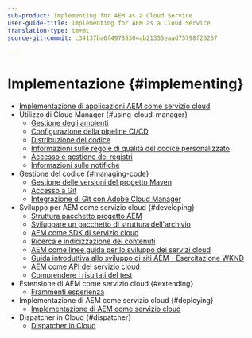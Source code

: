 ```yaml
---
sub-product: Implementing for AEM as a Cloud Service
user-guide-title: Implementing for AEM as a Cloud Service
translation-type: tm+mt
source-git-commit: c34137ba6f49785304ab21355eaad75798f26267

---
```



# Implementazione {#implementing}

+ [Implementazione di applicazioni AEM come servizio cloud](/help/implementing/home.md)
+ Utilizzo di Cloud Manager {#using-cloud-manager}
   + [Gestione degli ambienti](cloud-manager/manage-environments.md)
   + [Configurazione della pipeline CI/CD](cloud-manager/configure-pipeline.md)
   + [Distribuzione del codice](cloud-manager/deploy-code.md)
   + [Informazioni sulle regole di qualità del codice personalizzato](cloud-manager/custom-code-quality-rules.md)
   + [Accesso e gestione dei registri](cloud-manager/manage-logs.md)
   + [Informazioni sulle notifiche](cloud-manager/notifications.md)
+ Gestione del codice {#managing-code}
   + [Gestione delle versioni del progetto Maven](cloud-manager/project-version-handling.md)
   + [Accesso a Git](cloud-manager/accessing-git.md)
   + [Integrazione di Git con Adobe Cloud Manager](cloud-manager/integrating-with-git.md)
+ Sviluppo per AEM come servizio cloud {#developing}
   + [Struttura pacchetto progetto AEM](developing/introduction/aem-project-content-package-structure.md)
   + [Sviluppare un pacchetto di struttura dell&#39;archivio](developing/introduction/repository-structure-package.md)
   + [AEM come SDK di servizio cloud](developing/introduction/aem-as-a-cloud-service-sdk.md)
   + [Ricerca e indicizzazione dei contenuti](/help/operations/indexing.md)
   + [AEM come linee guida per lo sviluppo dei servizi cloud](developing/introduction/development-guidelines.md)
   + [Guida introduttiva allo sviluppo di siti AEM - Esercitazione WKND](developing/introduction/develop-wknd-tutorial.md)
   + [AEM come API del servizio cloud](https://docs.adobe.com/content/help/en/experience-manager-cloud-service/implementing/developing/ref/javadoc/index.html)
   + [Comprendere i risultati del test](/help/implementing/developing/introduction/understand-test-results.md)
+ Estensione di AEM come servizio cloud {#extending}
   + [Frammenti esperienza](developing/extending/experience-fragments.md)
+ Implementazione di AEM come servizio cloud {#deploying}
   + [Implementazione di AEM come servizio cloud](deploying/overview.md)
+ Dispatcher in Cloud {#dispatcher}
   + [Dispatcher in Cloud](dispatcher/overview.md)
